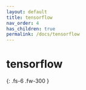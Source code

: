 ```yaml
---
layout: default
title: tensorflow
nav_order: 4
has_children: true
permalink: /docs/tensorflow
---
```


# tensorflow

{: .fs-6 .fw-300 }
